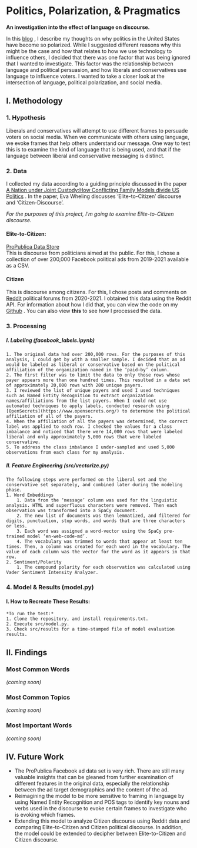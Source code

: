 # Politics, Polarization, & Pragmatics
**An investigation into the effect of language on discourse.**

In this [blog](https://github.com/christineegan42/capstone/blob/main/PoliticalPolarization.md) , I describe my thoughts on why politics in the United States have become so polarized. While I suggested different reasons why this might be the case and how that relates to how we use technology to influence others, I decided that there was one factor that was being ignored that I wanted to investigate. This factor was the relationship between language and political persuasion, and how liberals and conservatives use language to influence voters. I wanted to take a closer look at the intersection of language, political polarization, and social media.

## I. Methodology
### 1. Hypothesis
Liberals and conservatives will attempt to use different frames to persuade voters on social media. When we communicate with others using language, we evoke frames that help others understand our message. One way to test this is to examine the kind of language that is being used, and that if the language between liberal and conservative messaging is distinct.

### 2. Data
I collected my data according to a guiding principle discussed in the paper  [A Nation under Joint Custody:How Conflicting Family Models divide US Politics](https://digitalassets.lib.berkeley.edu/etd/ucb/text/Wehling_berkeley_0028E_13309.pdf) . In the paper, Eva Wheling discusses ‘Elite-to-Citizen’ discourse and ‘Citizen-Discourse’.

*For the purposes of this project, I’m going to examine Elite-to-Citizen discourse.*

#### Elite-to-Citizen: 
[ProPublica Data Store](https://www.propublica.org/datastore/dataset/political-advertisements-from-facebook)      
This is discourse from politicians aimed at the public. For this, I chose a collection of over 200,000 Facebook political ads from 2019-2021 available as a CSV. 

#### Citizen
This is discourse among citizens. For this, I chose posts and comments on  [Reddit](https://www.reddit.com/)  political forums from 2020-2021. I obtained this data using the Reddit API. For information about how I did that, you can view the code on my  [Github](https://github.com/christineegan42/reddit-calls) . You can also view **this** to see how I processed the data.

### 3. Processing
##### 	I. Labeling (facebook_labels.ipynb)
	1. The original data had over 200,000 rows. For the purposes of this analysis, I could get by with a smaller sample. I decided that an ad would be labeled as liberal or conservative based on the political affiliation of the organization named in the ‘paid-by’ column.
	2. The first filter was to limit the data to only those rows whose payer appears more than one hundred times. This resulted in a data set of approximately 20,000 rows with 200 unique payers.
	3. I reviewed the list of unique payers and used I used techniques such as Named Entity Recognition to extract organization names/affiliations from the list payers. When I could not use automated techniques to apply labels, conducted research using [OpenSecrets](https://www.opensecrets.org/) to determine the political affiliation of all of the payers. 
	4. When the affiliation of all the payers was determined, the correct label was applied to each row. I checked the values for a class imbalance and noticed that there were 14,000 rows that were labeled liberal and only approximately 5,000 rows that were labeled conservative.
	5. To address the class imbalance I under-sampled and used 5,000 observations from each class for my analysis.
##### 	II. Feature Engineering (src/vectorize.py)
	The following steps were performed on the liberal set and the conservative set separately, and combined later during the modeling phase.
	1. Word Embeddings
		1. Data from the ‘message’ column was used for the linguistic analysis. HTML and superfluous characters were removed. Then each observation was transformed into a SpaCy document. 
		2. The new list of documents was then lemmatized, and filtered for digits, punctuation, stop words, and words that are three characters or less.
		3. Each word was assigned a word-vector using the SpaCy pre-trained model ‘en-web-code-md’.
		4. The vocabulary was trimmed to words that appear at least ten times. Then, a column was created for each word in the vocabulary. The value of each column was the vector for the word as it appears in that row. 
	2. Sentiment/Polarity
		1. The compound polarity for each observation was calculated using Vader Sentiment Intensity Analyzer.

### 4. Model & Results (model.py)

#### I. How to Recreate These Results:
	*To run the test:*     
	1. Clone the repository, and install requirements.txt.
	2. Execute src/model.py.
	3. Check src/results for a time-stamped file of model evaluation results.
	

## II. Findings

### Most Common Words
*(coming soon)*

### Most Common Topics
*(coming soon)*

### Most Important Words
*(coming soon)*


## IV. Future Work
* The ProPublica Facebook ad data set is very rich. There are still many valuable insights that can be gleaned from further examination of different features in the original data, especially the relationship between the ad target demographics and the content of the ad.
* Reimagining the model to be more sensitive to framing in language by using Named Entity Recognition and POS tags to identify key nouns and verbs used in the discourse to evoke certain frames to investigate who is evoking which frames. 
* Extending this model to analyze Citizen discourse using Reddit data and comparing Elite-to-Citizen and Citizen political discourse. In addition, the model could be extended to decipher between Elite-to-Citizen and Citizen discourse.

